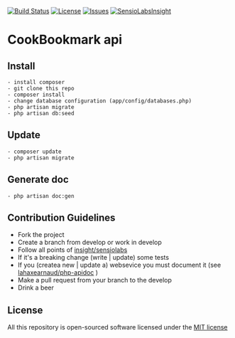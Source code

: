 
[![Build Status](https://travis-ci.org/lahaxearnaud/cook-bookmarks.svg)](https://travis-ci.org/lahaxearnaud/cook-bookmarks)
[![License](https://poser.pugx.org/leaphly/cart-bundle/license.svg)](https://github.com/lahaxearnaud/cook-bookmarks)
[![Issues](http://img.shields.io/github/issues/lahaxearnaud/cook-bookmarks.svg)](https://github.com/lahaxearnaud/cook-bookmarks)
[![SensioLabsInsight](https://insight.sensiolabs.com/projects/b43e1cb9-d1a5-422d-8dd3-cff6bb99b58b/mini.png)](https://insight.sensiolabs.com/projects/b43e1cb9-d1a5-422d-8dd3-cff6bb99b58b)

# CookBookmark api

## Install

    - install composer
    - git clone this repo
    - composer install
    - change database configuration (app/config/databases.php)
    - php artisan migrate
    - php artisan db:seed

## Update
	- composer update
	- php artisan migrate

## Generate doc
    - php artisan doc:gen

## Contribution Guidelines

- Fork the project
- Create a branch from develop or work in develop
- Follow all points of [insight/sensiolabs](https://insight.sensiolabs.com/what-we-analyse)
- If it's a breaking change (write | update) some tests
- If you (createa new | update a) websevice you must document it (see [lahaxearnaud/php-apidoc](https://github.com/lahaxearnaud/php-apidoc) )
- Make a pull request from your branch to the develop
- Drink a beer

## License

All this repository is open-sourced software licensed under the [MIT license](http://opensource.org/licenses/MIT)

